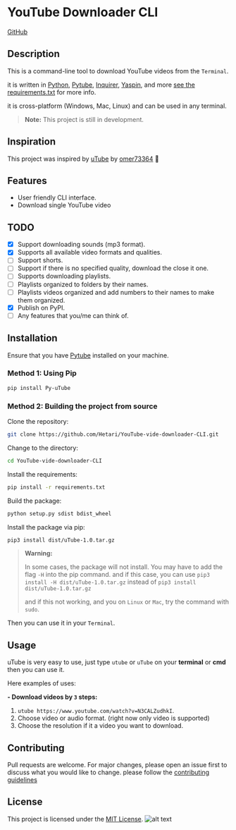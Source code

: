 # YouTube Downloader CLI

[GitHub](https://github.com/Hetari/utube)

## Description

This is a command-line tool to download YouTube videos from the `Terminal`.

it is written in [Python](https://www.python.org/), [Pytube](https://pytube.io/), [Inquirer](https://pypi.org/project/inquirer/), [Yaspin](https://yaspin.dev/), and more [see the requirements.txt](requirements.txt) for more info.

it is cross-platform (Windows, Mac, Linux) and can be used in any terminal.

> **Note:** This project is still in development.

## Inspiration

This project was inspired by [uTube](https://github.com/omer73364/uTube/) by [omer73364](https://github.com/omer73364) 🤩

## Features

- User friendly CLI interface.
- Download single YouTube video

## TODO

- [x] Support downloading sounds (mp3 format).
- [x] Supports all available video formats and qualities.
- [ ] Support shorts.
- [ ] Support if there is no specified quality, download the close it one.
- [ ] Supports downloading playlists.
- [ ] Playlists organized to folders by their names.
- [ ] Playlists videos organized and add numbers to their names to make them organized.
- [x] Publish on PyPI.
- [ ] Any features that you/me can think of.

## Installation

Ensure that you have [Pytube](https://pytube.io/) installed on your machine.

### Method 1: Using Pip

```bash
pip install Py-uTube
```

### Method 2: Building the project from source

Clone the repository:

```bash
git clone https://github.com/Hetari/YouTube-vide-downloader-CLI.git
```

Change to the directory:

```bash
cd YouTube-vide-downloader-CLI
```

Install the requirements:

```bash
pip install -r requirements.txt
```

Build the package:

```bash
python setup.py sdist bdist_wheel
```

Install the package via pip:

```bash
pip3 install dist/uTube-1.0.tar.gz
```

> **Warning:**
>
> In some cases, the package will not install. You may have to add the flag `-H` into the pip command. and if this case, you can use `pip3 install -H dist/uTube-1.0.tar.gz` instead of `pip3 install dist/uTube-1.0.tar.gz`
>
> and if this not working, and you on `Linux` or `Mac`, try the command with `sudo`.

Then you can use it in your `Terminal`.

## Usage

uTube is very easy to use, just type `utube` or `uTube` on your **terminal** or **cmd** then you can use it.

Here examples of uses:

**- Download videos by `3` steps:**

1.  `utube https://www.youtube.com/watch?v=N3CALZudhkI`.
2.  Choose video or audio format. (right now only video is supported)
3.  Choose the resolution if it a video you want to download.

## Contributing

Pull requests are welcome. For major changes, please open an issue first to discuss what you would like to change.
please follow the [contributing guidelines](CONTRIBUTING.md)

## License

This project is licensed under the [MIT License](http://choosealicense.com/licenses/mit/).
![alt text](image.png)
